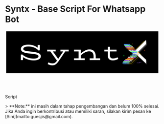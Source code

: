 # **Syntx - Base Script For Whatsapp Bot**

![Syntx](logo.svg)

<br>
<br>
<p>Script  </p>
> **Note:**  ini masih dalam tahap pengembangan dan belum 100% selesai. Jika Anda ingin berkontribusi atau memiliki saran, silakan kirim pesan ke [Sini](mailto:guesjis@gmail.com).
